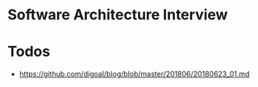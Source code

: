 # Software Architecture Interview

# Todos

- https://github.com/digoal/blog/blob/master/201806/20180623_01.md
